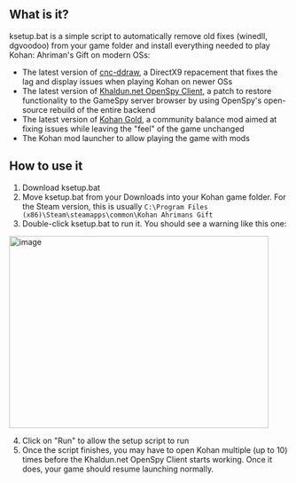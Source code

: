 ## What is it?
ksetup.bat is a simple script to automatically remove old fixes (winedll, dgvoodoo) from your game folder and install everything needed to play Kohan: Ahriman's Gift on modern OSs:
* The latest version of [cnc-ddraw](https://github.com/FunkyFr3sh/cnc-ddraw/?tab=readme-ov-file#cnc-ddraw), a DirectX9 repacement that fixes the lag and display issues when playing Kohan on newer OSs
* The latest version of [Khaldun.net OpenSpy Client](https://github.com/Kohan-Citadel/khaldun.net-client?tab=readme-ov-file#khaldunnet-client), a patch to restore functionality to the GameSpy server browser by using OpenSpy's open-source rebuild of the entire backend
* The latest version of [Kohan Gold](https://github.com/Kohan-Citadel/kohangold-KG-/?tab=readme-ov-file#kohan-gold), a community balance mod aimed at fixing issues while leaving the "feel" of the game unchanged
* The Kohan mod launcher to allow playing the game with mods
## How to use it
1. Download ksetup.bat
2. Move ksetup.bat from your Downloads into your Kohan game folder. For the Steam version, this is usually ```C:\Program Files (x86)\Steam\steamapps\common\Kohan Ahrimans Gift```
3. Double-click ksetup.bat to run it. You should see a warning like this one: 
<img width="468" height="346" alt="image" src="https://github.com/user-attachments/assets/a6ca70e9-c3f2-46b0-8e47-460a518661f0" />
 
4. Click on "Run" to allow the setup script to run
5. Once the script finishes, you may have to open Kohan multiple (up to 10) times before the Khaldun.net OpenSpy Client starts working. Once it does, your game should resume launching normally.
